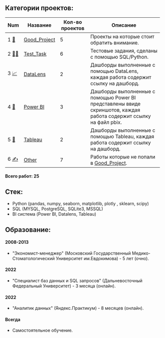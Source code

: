 ## Категории проектов:

Num | Название | Кол-во проектов | Описание
----------------|----------------|----------------------|----------------------
1 [👑](Good_Project) | [Good_Project](Good_Project) | 5 | Проекты на которые стоит обратить внимание.
2 [👩‍💻 ](Test_Task) | [Test_Task](Test_Task) | 6 | Тестовые задания, сделаны с помощью SQL/Python.
3 [📈](DataLens) | [DataLens](DataLens) | 2 | Дашборды выполненные с помощью DataLens, каждая работа содержит ссылку на дашборд.
4 [📒](PowerBI) | [Power BI](PowerBI) | 3 | Дашборды выполненные с помощью Power BI представлены ввиде скриншотов, каждая работа содержит ссылку на файл pbix.
5 [🍷](Tableau) | [Tableau](Tableau) | 2 | Дашборды выполненные с помощью Tableau, каждая работа содержит ссылку на дашборд. 
6 [✍](Other) | [Other](Other) | 7 | Работы которые не попали в [Good_Project](Good_Project).

#### Всего работ: 25 

## Стек:
- Python (pandas, numpy, seaborn, matplotlib, plotly , sklearn, scipy)
- SQL (MYSQL, PostgreSQL, SQLite3, MSSQL)
- BI система (Power BI, Datalens, Tableau)

## Образование:

#### 2008-2013
- "Экономист-менеджер" (Московский Государственный Медико-Стоматологический Университет им.Евдокимова) - 5 лет (очно).
#### 2022
- "Специалист баз данных и SQL запросов" (Дальневосточный Федеральный Университет) - 3 месяца (онлайн).
#### 2022
- "Аналитик данных" (Яндекс.Практикум) - 8 месяцев (онлайн).
#### Всегда
- Самостоятельное обучение.
